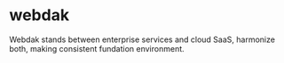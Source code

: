 # webdak
Webdak stands between enterprise services and cloud SaaS, harmonize both, making consistent fundation environment.

